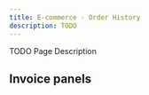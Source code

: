 ```yaml
---
title: E-commerce - Order History
description: TODO
---
```


TODO Page Description

## Invoice panels

```html{.example}

```
